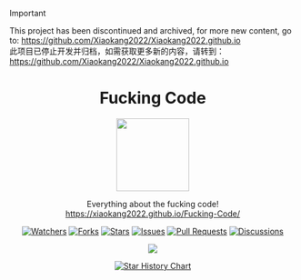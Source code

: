 > [!IMPORTANT]
> This project has been discontinued and archived, for more new content, go to: <https://github.com/Xiaokang2022/Xiaokang2022.github.io>  
> 此项目已停止开发并归档，如需获取更多新的内容，请转到：<https://github.com/Xiaokang2022/Xiaokang2022.github.io>

<h1 align="center">Fucking Code</h1>

<p align="center"><img src="./docs/logo.png" width=128px /></p>

<p align="center">
Everything about the fucking code!
<br/>
<a href="https://xiaokang2022.github.io/Fucking-Code/">https://xiaokang2022.github.io/Fucking-Code/</a>
</p>

<p align="center">
<a href="https://github.com/Xiaokang2022/Fucking-Code/watchers"><img alt="Watchers" src="https://img.shields.io/github/watchers/Xiaokang2022/Fucking-Code?label=Watchers&logo=github&style=flat" title="Watchers" /></a>
<a href="https://github.com/Xiaokang2022/Fucking-Code/forks"><img alt="Forks" src="https://img.shields.io/github/forks/Xiaokang2022/Fucking-Code?label=Forks&logo=github&style=flat" title="Forks" /></a>
<a href="https://github.com/Xiaokang2022/Fucking-Code/stargazers"><img alt="Stars" src="https://img.shields.io/github/stars/Xiaokang2022/Fucking-Code?label=Stars&color=gold&logo=github&style=flat" title="Stars" /></a>
<a href="https://github.com/Xiaokang2022/Fucking-Code/issues"><img alt="Issues" src="https://img.shields.io/github/issues/Xiaokang2022/Fucking-Code?label=Issues&logo=github" title="Issues" /></a>
<a href="https://github.com/Xiaokang2022/Fucking-Code/pulls"><img alt="Pull Requests" src="https://img.shields.io/github/issues-pr/Xiaokang2022/Fucking-Code?label=Pull%20Requests&logo=github" title="Pull Requests" /></a>
<a href="https://github.com/Xiaokang2022/Fucking-Code/discussions"><img alt="Discussions" src="https://img.shields.io/github/discussions/Xiaokang2022/Fucking-Code?label=Discussions&logo=github" title="Discussions" /></a>
</p>

<p align="center"><img src="https://repobeats.axiom.co/api/embed/4c2ebccfc8795aa2976c7839d2bdaf9484695c34.svg" /></p>

<p align="center">
    <a href="https://star-history.com/#Xiaokang2022/Fucking-Code&Date">
        <picture>
            <source media="(prefers-color-scheme: dark)" srcset="https://api.star-history.com/svg?repos=Xiaokang2022/Fucking-Code&type=Date&theme=dark" />
            <source media="(prefers-color-scheme: light)" srcset="https://api.star-history.com/svg?repos=Xiaokang2022/Fucking-Code&type=Date" />
            <img alt="Star History Chart" src="https://api.star-history.com/svg?repos=Xiaokang2022/Fucking-Code&type=Date" />
        </picture>
    </a>
</p>
